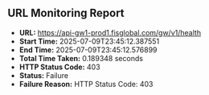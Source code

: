 ## URL Monitoring Report

- **URL:** https://api-gw1-prod1.fisglobal.com/gw/v1/health
- **Start Time:** 2025-07-09T23:45:12.387551
- **End Time:** 2025-07-09T23:45:12.576899
- **Total Time Taken:** 0.189348 seconds
- **HTTP Status Code:** 403
- **Status:** Failure
- **Failure Reason:** HTTP Status Code: 403

